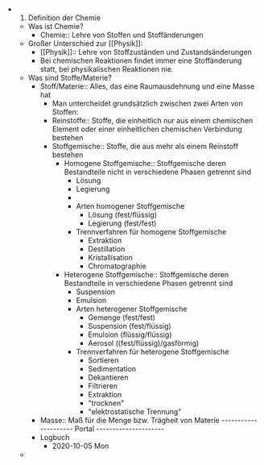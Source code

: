 - 1. Definition der Chemie
    - Was ist Chemie?
        - Chemie:: Lehre von Stoffen und Stoffänderungen
    - Großer Unterschied zur [[Physik]]:
        - [[Physik]]:: Lehre von Stoffzuständen und Zustandsänderungen
        - Bei chemischen Reaktionen findet immer eine Stoffänderung statt, bei physikalischen Reaktionen nie.
    - Was sind Stoffe/Materie?
        - Stoff/Materie:: Alles, das eine Raumausdehnung und eine Masse hat
            - Man untercheidet grundsätzlich zwischen zwei Arten von Stoffen:
            - Reinstoffe:: Stoffe, die einheitlich nur aus einem chemischen Element oder einer einheitlichen chemischen Verbindung bestehen
            - Stoffgemische:: Stoffe, die aus mehr als einem Reinstoff bestehen
                - Homogene Stoffgemische:: Stoffgemische deren Bestandteile nicht in verschiedene Phasen getrennt sind
                    - Lösung
                    - Legierung
                    - 
                    - Arten homogener Stoffgemische
                        - Lösung (fest/flüssig)
                        - Legierung (fest/fest)
                    - Trennverfahren für homogene Stoffgemische
                        - Extraktion
                        - Destillation
                        - Kristallisation
                        - Chromatographie
                - Heterogene Stoffgemische:: Stoffgemische deren Bestandteile in verschiedene Phasen getrennt sind
                    - Suspension
                    - Emulsion
                    - Arten heterogener Stoffgemische
                        - Gemenge (fest/fest)
                        - Suspension (fest/flüssig)
                        - Emulsion (flüssig/flüssig)
                        - Aerosol ((fest/flüssig)/gasförmig)
                    - Trennverfahren für heterogene Stoffgemische
                        - Sortieren
                        - Sedimentation
                        - Dekantieren
                        - Filtrieren
                        - Extraktion
                        - "trocknen"
                        - "elektrostatische Trennung"
        - Masse:: Maß für die Menge bzw. Trägheit von Materie
    --------------------- Portal ---------------------
        - Logbuch
            - 2020-10-05 Mon
    - 
